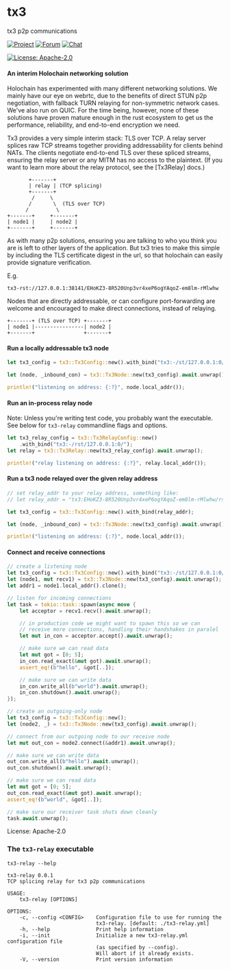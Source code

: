# tx3

tx3 p2p communications

[![Project](https://img.shields.io/badge/project-holochain-blue.svg?style=flat-square)](http://holochain.org/)
[![Forum](https://img.shields.io/badge/chat-forum%2eholochain%2enet-blue.svg?style=flat-square)](https://forum.holochain.org)
[![Chat](https://img.shields.io/badge/chat-chat%2eholochain%2enet-blue.svg?style=flat-square)](https://chat.holochain.org)

[![License: Apache-2.0](https://img.shields.io/badge/License-Apache%202.0-blue.svg)](https://www.apache.org/licenses/LICENSE-2.0)

#### An interim Holochain networking solution

Holochain has experimented with many different networking solutions.
We mainly have our eye on webrtc, due to the benefits of direct STUN
p2p negotiation, with fallback TURN relaying for non-symmetric network
cases. We've also run on QUIC. For the time being, however, none of these
solutions have proven mature enough in the rust ecosystem to get us
the performance, reliability, and end-to-end encryption we need.

Tx3 provides a very simple interim stack: TLS over TCP. A relay server
splices raw TCP streams together providing addressability for clients
behind NATs. The clients negotiate end-to-end TLS over these spliced
streams, ensuring the relay server or any MITM has no access to the
plaintext. (If you want to learn more about the relay protocol, see
the [Tx3Relay] docs.)

```
       +-------+
       | relay | (TCP splicing)
       +-------+
        /     \
       /       \  (TLS over TCP)
      /         \
+-------+     +-------+
| node1 |     | node2 |
+-------+     +-------+
```

As with many p2p solutions, ensuring you are talking to who you think you
are is left to other layers of the application. But tx3 tries to make
this simple by including the TLS certificate digest in the url, so that
holochain can easily provide signature verification.

E.g.

```
tx3-rst://127.0.0.1:38141/EHoKZ3-8R520Unp3vr4xeP6ogYAqoZ-em8lm-rMlwhw
```

Nodes that are directly addressable, or can configure port-forwarding are
welcome and encouraged to make direct connections, instead of relaying.

```
+-------+ (TLS over TCP) +-------+
| node1 |----------------| node2 |
+-------+                +-------+
```

#### Run a locally addressable tx3 node

```rust
let tx3_config = tx3::Tx3Config::new().with_bind("tx3:-/st/127.0.0.1:0/");

let (node, _inbound_con) = tx3::Tx3Node::new(tx3_config).await.unwrap();

println!("listening on address: {:?}", node.local_addr());
```

#### Run an in-process relay node

Note: Unless you're writing test code, you probably want the executable.
See below for `tx3-relay` commandline flags and options.

```rust
let tx3_relay_config = tx3::Tx3RelayConfig::new()
    .with_bind("tx3:-/rst/127.0.0.1:0/");
let relay = tx3::Tx3Relay::new(tx3_relay_config).await.unwrap();

println!("relay listening on address: {:?}", relay.local_addr());
```

#### Run a tx3 node relayed over the given relay address

```rust
// set relay_addr to your relay address, something like:
// let relay_addr = "tx3:EHoKZ3-8R520Unp3vr4xeP6ogYAqoZ-em8lm-rMlwhw/rst/127.0.0.1:38141/";

let tx3_config = tx3::Tx3Config::new().with_bind(relay_addr);

let (node, _inbound_con) = tx3::Tx3Node::new(tx3_config).await.unwrap();

println!("listening on address: {:?}", node.local_addr());
```

#### Connect and receive connections

```rust
// create a listening node
let tx3_config = tx3::Tx3Config::new().with_bind("tx3:-/st/127.0.0.1:0/");
let (node1, mut recv1) = tx3::Tx3Node::new(tx3_config).await.unwrap();
let addr1 = node1.local_addr().clone();

// listen for incoming connections
let task = tokio::task::spawn(async move {
    let acceptor = recv1.recv().await.unwrap();

    // in production code we might want to spawn this so we can
    // receive more connections, handling their handshakes in paralel
    let mut in_con = acceptor.accept().await.unwrap();

    // make sure we can read data
    let mut got = [0; 5];
    in_con.read_exact(&mut got).await.unwrap();
    assert_eq!(b"hello", &got[..]);

    // make sure we can write data
    in_con.write_all(b"world").await.unwrap();
    in_con.shutdown().await.unwrap();
});

// create an outgoing-only node
let tx3_config = tx3::Tx3Config::new();
let (node2, _) = tx3::Tx3Node::new(tx3_config).await.unwrap();

// connect from our outgoing node to our receive node
let mut out_con = node2.connect(&addr1).await.unwrap();

// make sure we can write data
out_con.write_all(b"hello").await.unwrap();
out_con.shutdown().await.unwrap();

// make sure we can read data
let mut got = [0; 5];
out_con.read_exact(&mut got).await.unwrap();
assert_eq!(b"world", &got[..]);

// make sure our receiver task shuts down cleanly
task.await.unwrap();
```

License: Apache-2.0

### The `tx3-relay` executable
`tx3-relay --help`
```text
tx3-relay 0.0.1
TCP splicing relay for tx3 p2p communications

USAGE:
    tx3-relay [OPTIONS]

OPTIONS:
    -c, --config <CONFIG>    Configuration file to use for running the
                             tx3-relay. [default: ./tx3-relay.yml]
    -h, --help               Print help information
    -i, --init               Initialize a new tx3-relay.yml configuration file
                             (as specified by --config).
                             Will abort if it already exists.
    -V, --version            Print version information

```
